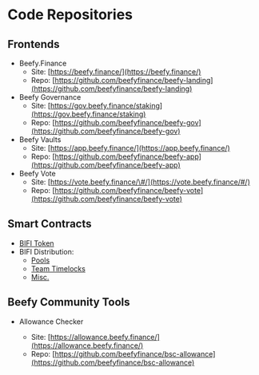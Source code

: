 # Code Repositories

## Frontends

* Beefy.Finance
  * Site: [https://beefy.finance/](https://beefy.finance/)
  * Repo: [https://github.com/beefyfinance/beefy-landing](https://github.com/beefyfinance/beefy-landing)
* Beefy Governance
  * Site: [https://gov.beefy.finance/staking](https://gov.beefy.finance/staking)
  * Repo: [https://github.com/beefyfinance/beefy-gov](https://github.com/beefyfinance/beefy-gov)
* Beefy Vaults
  * Site: [https://app.beefy.finance/](https://app.beefy.finance/)
  * Repo: [https://github.com/beefyfinance/beefy-app](https://github.com/beefyfinance/beefy-app)
* Beefy Vote
  * Site: [https://vote.beefy.finance/\#/](https://vote.beefy.finance/#/)
  * Repo: [https://github.com/beefyfinance/beefy-vote](https://github.com/beefyfinance/beefy-vote)

## Smart Contracts

* [BIFI Token](https://github.com/beefyfinance/beefy-protocol/tree/master/token)
* BIFI Distribution:
  * [Pools](https://github.com/beefyfinance/beefy-protocol/tree/master/pools)
  * [Team Timelocks](https://github.com/beefyfinance/beefy-protocol/tree/master/timelocks)
  * [Misc.](https://github.com/beefyfinance/beefy-protocol/tree/master/contracts)

## Beefy Community Tools

* Allowance Checker

  * Site: [https://allowance.beefy.finance/](https://allowance.beefy.finance/)
  * Repo: [https://github.com/beefyfinance/bsc-allowance](https://github.com/beefyfinance/bsc-allowance)



